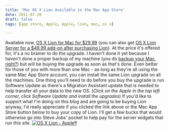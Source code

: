 ```yaml
---
title: 'Mac OS X Lion Available in the Mac App Store'
date: 2011-07-20
draft: false
tags: [app store, Apple, Apple, lion, mac, os x]

---
```


Available now, [OS X Lion for Mac for $29.99](http://click.linksynergy.com/fs-bin/stat?id=6PFrOqNV4B8&offerid=146261&type=3&subid=0&tmpid=1826&RD_PARM1=http%253A%252F%252Fitunes.apple.com%252Fca%252Fapp%252Fos-x-lion%252Fid444303913%253Fmt%253D12%2526uo%253D4%2526partnerId%253D30) (you can also get [OS X Lion Server for a $49.99 add-on after purchasing Lion](http://click.linksynergy.com/fs-bin/stat?id=6PFrOqNV4B8&offerid=146261&type=3&subid=0&tmpid=1826&RD_PARM1=http%253A%252F%252Fitunes.apple.com%252Fca%252Fapp%252Fos-x-lion-server%252Fid444376097%253Fmt%253D12%2526uo%253D4%2526partnerId%253D30)). At the price it's offered for, it's a no brainer to do the upgrade. I haven't done it yet because I haven't done a proper backup of my machine (you do [backup your Mac, right?](https://chrisenns.com/2011/04/06/backup/)) but will be buying the upgrade as soon as that's done. Even better for those of you with more than one Mac - as long as they're all using the same Mac App Store account, you can install the same Lion upgrade on all the machines. One thing you'll need to do before you buy the upgrade is run Software Update as there's a Migration Assistant update that is needed to help transfer all your data to the new OS. (_Click on the Apple in the top left corner, click Software Update and install the upgrades_) If you'd like to support what I'm doing on this blog and are going to be buying Lion anyway, I'd really appreciate if you clicked the link above or the Mac App Store button below to buy your copy of Lion. I'll get a few bucks that would otherwise go into Steve Jobs' pocket to help pay for the server widgets that run this site. [![OS X Lion - Apple®](http://ax.phobos.apple.com.edgesuite.net/images/web/linkmaker/badge_macappstore-lrg.gif)](http://click.linksynergy.com/fs-bin/stat?id=6PFrOqNV4B8&offerid=146261&type=3&subid=0&tmpid=1826&RD_PARM1=http%253A%252F%252Fitunes.apple.com%252Fca%252Fapp%252Fos-x-lion%252Fid444303913%253Fmt%253D12%2526uo%253D4%2526partnerId%253D30)